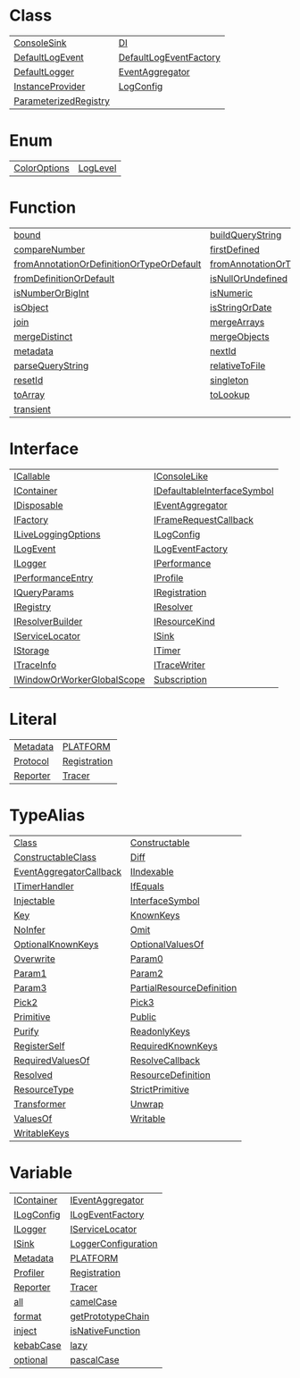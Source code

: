 # Class



|                                                                                                             |                                                                                                               |
| ----------------------------------------------------------------------------------------------------------- | ------------------------------------------------------------------------------------------------------------- |
| [ConsoleSink](https://hamedfathi.gitbook.io/aurelia-2-doc-api/kernel/class/consolesink)                     | [DI](https://hamedfathi.gitbook.io/aurelia-2-doc-api/kernel/class/di)                                         |
| [DefaultLogEvent](https://hamedfathi.gitbook.io/aurelia-2-doc-api/kernel/class/defaultlogevent)             | [DefaultLogEventFactory](https://hamedfathi.gitbook.io/aurelia-2-doc-api/kernel/class/defaultlogeventfactory) |
| [DefaultLogger](https://hamedfathi.gitbook.io/aurelia-2-doc-api/kernel/class/defaultlogger)                 | [EventAggregator](https://hamedfathi.gitbook.io/aurelia-2-doc-api/kernel/class/eventaggregator)               |
| [InstanceProvider](https://hamedfathi.gitbook.io/aurelia-2-doc-api/kernel/class/instanceprovider)           | [LogConfig](https://hamedfathi.gitbook.io/aurelia-2-doc-api/kernel/class/logconfig)                           |
| [ParameterizedRegistry](https://hamedfathi.gitbook.io/aurelia-2-doc-api/kernel/class/parameterizedregistry) |                                                                                                               |



# Enum



|                                                                                          |                                                                                  |
| ---------------------------------------------------------------------------------------- | -------------------------------------------------------------------------------- |
| [ColorOptions](https://hamedfathi.gitbook.io/aurelia-2-doc-api/kernel/enum/coloroptions) | [LogLevel](https://hamedfathi.gitbook.io/aurelia-2-doc-api/kernel/enum/loglevel) |



# Function



|                                                                                                                                                        |                                                                                                                                |
| ------------------------------------------------------------------------------------------------------------------------------------------------------ | ------------------------------------------------------------------------------------------------------------------------------ |
| [bound](https://hamedfathi.gitbook.io/aurelia-2-doc-api/kernel/function/bound)                                                                         | [buildQueryString](https://hamedfathi.gitbook.io/aurelia-2-doc-api/kernel/function/buildquerystring)                           |
| [compareNumber](https://hamedfathi.gitbook.io/aurelia-2-doc-api/kernel/function/comparenumber)                                                         | [firstDefined](https://hamedfathi.gitbook.io/aurelia-2-doc-api/kernel/function/firstdefined)                                   |
| [fromAnnotationOrDefinitionOrTypeOrDefault](https://hamedfathi.gitbook.io/aurelia-2-doc-api/kernel/function/fromannotationordefinitionortypeordefault) | [fromAnnotationOrTypeOrDefault](https://hamedfathi.gitbook.io/aurelia-2-doc-api/kernel/function/fromannotationortypeordefault) |
| [fromDefinitionOrDefault](https://hamedfathi.gitbook.io/aurelia-2-doc-api/kernel/function/fromdefinitionordefault)                                     | [isNullOrUndefined](https://hamedfathi.gitbook.io/aurelia-2-doc-api/kernel/function/isnullorundefined)                         |
| [isNumberOrBigInt](https://hamedfathi.gitbook.io/aurelia-2-doc-api/kernel/function/isnumberorbigint)                                                   | [isNumeric](https://hamedfathi.gitbook.io/aurelia-2-doc-api/kernel/function/isnumeric)                                         |
| [isObject](https://hamedfathi.gitbook.io/aurelia-2-doc-api/kernel/function/isobject)                                                                   | [isStringOrDate](https://hamedfathi.gitbook.io/aurelia-2-doc-api/kernel/function/isstringordate)                               |
| [join](https://hamedfathi.gitbook.io/aurelia-2-doc-api/kernel/function/join)                                                                           | [mergeArrays](https://hamedfathi.gitbook.io/aurelia-2-doc-api/kernel/function/mergearrays)                                     |
| [mergeDistinct](https://hamedfathi.gitbook.io/aurelia-2-doc-api/kernel/function/mergedistinct)                                                         | [mergeObjects](https://hamedfathi.gitbook.io/aurelia-2-doc-api/kernel/function/mergeobjects)                                   |
| [metadata](https://hamedfathi.gitbook.io/aurelia-2-doc-api/kernel/function/metadata)                                                                   | [nextId](https://hamedfathi.gitbook.io/aurelia-2-doc-api/kernel/function/nextid)                                               |
| [parseQueryString](https://hamedfathi.gitbook.io/aurelia-2-doc-api/kernel/function/parsequerystring)                                                   | [relativeToFile](https://hamedfathi.gitbook.io/aurelia-2-doc-api/kernel/function/relativetofile)                               |
| [resetId](https://hamedfathi.gitbook.io/aurelia-2-doc-api/kernel/function/resetid)                                                                     | [singleton](https://hamedfathi.gitbook.io/aurelia-2-doc-api/kernel/function/singleton)                                         |
| [toArray](https://hamedfathi.gitbook.io/aurelia-2-doc-api/kernel/function/toarray)                                                                     | [toLookup](https://hamedfathi.gitbook.io/aurelia-2-doc-api/kernel/function/tolookup)                                           |
| [transient](https://hamedfathi.gitbook.io/aurelia-2-doc-api/kernel/function/transient)                                                                 |                                                                                                                                |



# Interface



|                                                                                                                           |                                                                                                                             |
| ------------------------------------------------------------------------------------------------------------------------- | --------------------------------------------------------------------------------------------------------------------------- |
| [ICallable](https://hamedfathi.gitbook.io/aurelia-2-doc-api/kernel/interface/icallable)                                   | [IConsoleLike](https://hamedfathi.gitbook.io/aurelia-2-doc-api/kernel/interface/iconsolelike)                               |
| [IContainer](https://hamedfathi.gitbook.io/aurelia-2-doc-api/kernel/interface/icontainer)                                 | [IDefaultableInterfaceSymbol](https://hamedfathi.gitbook.io/aurelia-2-doc-api/kernel/interface/idefaultableinterfacesymbol) |
| [IDisposable](https://hamedfathi.gitbook.io/aurelia-2-doc-api/kernel/interface/idisposable)                               | [IEventAggregator](https://hamedfathi.gitbook.io/aurelia-2-doc-api/kernel/interface/ieventaggregator)                       |
| [IFactory](https://hamedfathi.gitbook.io/aurelia-2-doc-api/kernel/interface/ifactory)                                     | [IFrameRequestCallback](https://hamedfathi.gitbook.io/aurelia-2-doc-api/kernel/interface/iframerequestcallback)             |
| [ILiveLoggingOptions](https://hamedfathi.gitbook.io/aurelia-2-doc-api/kernel/interface/iliveloggingoptions)               | [ILogConfig](https://hamedfathi.gitbook.io/aurelia-2-doc-api/kernel/interface/ilogconfig)                                   |
| [ILogEvent](https://hamedfathi.gitbook.io/aurelia-2-doc-api/kernel/interface/ilogevent)                                   | [ILogEventFactory](https://hamedfathi.gitbook.io/aurelia-2-doc-api/kernel/interface/ilogeventfactory)                       |
| [ILogger](https://hamedfathi.gitbook.io/aurelia-2-doc-api/kernel/interface/ilogger)                                       | [IPerformance](https://hamedfathi.gitbook.io/aurelia-2-doc-api/kernel/interface/iperformance)                               |
| [IPerformanceEntry](https://hamedfathi.gitbook.io/aurelia-2-doc-api/kernel/interface/iperformanceentry)                   | [IProfile](https://hamedfathi.gitbook.io/aurelia-2-doc-api/kernel/interface/iprofile)                                       |
| [IQueryParams](https://hamedfathi.gitbook.io/aurelia-2-doc-api/kernel/interface/iqueryparams)                             | [IRegistration](https://hamedfathi.gitbook.io/aurelia-2-doc-api/kernel/interface/iregistration)                             |
| [IRegistry](https://hamedfathi.gitbook.io/aurelia-2-doc-api/kernel/interface/iregistry)                                   | [IResolver](https://hamedfathi.gitbook.io/aurelia-2-doc-api/kernel/interface/iresolver)                                     |
| [IResolverBuilder](https://hamedfathi.gitbook.io/aurelia-2-doc-api/kernel/interface/iresolverbuilder)                     | [IResourceKind](https://hamedfathi.gitbook.io/aurelia-2-doc-api/kernel/interface/iresourcekind)                             |
| [IServiceLocator](https://hamedfathi.gitbook.io/aurelia-2-doc-api/kernel/interface/iservicelocator)                       | [ISink](https://hamedfathi.gitbook.io/aurelia-2-doc-api/kernel/interface/isink)                                             |
| [IStorage](https://hamedfathi.gitbook.io/aurelia-2-doc-api/kernel/interface/istorage)                                     | [ITimer](https://hamedfathi.gitbook.io/aurelia-2-doc-api/kernel/interface/itimer)                                           |
| [ITraceInfo](https://hamedfathi.gitbook.io/aurelia-2-doc-api/kernel/interface/itraceinfo)                                 | [ITraceWriter](https://hamedfathi.gitbook.io/aurelia-2-doc-api/kernel/interface/itracewriter)                               |
| [IWindowOrWorkerGlobalScope](https://hamedfathi.gitbook.io/aurelia-2-doc-api/kernel/interface/iwindoworworkerglobalscope) | [Subscription](https://hamedfathi.gitbook.io/aurelia-2-doc-api/kernel/interface/subscription)                               |



# Literal



|                                                                                     |                                                                                             |
| ----------------------------------------------------------------------------------- | ------------------------------------------------------------------------------------------- |
| [Metadata](https://hamedfathi.gitbook.io/aurelia-2-doc-api/kernel/literal/metadata) | [PLATFORM](https://hamedfathi.gitbook.io/aurelia-2-doc-api/kernel/literal/platform)         |
| [Protocol](https://hamedfathi.gitbook.io/aurelia-2-doc-api/kernel/literal/protocol) | [Registration](https://hamedfathi.gitbook.io/aurelia-2-doc-api/kernel/literal/registration) |
| [Reporter](https://hamedfathi.gitbook.io/aurelia-2-doc-api/kernel/literal/reporter) | [Tracer](https://hamedfathi.gitbook.io/aurelia-2-doc-api/kernel/literal/tracer)             |



# TypeAlias



|                                                                                                                     |                                                                                                                         |
| ------------------------------------------------------------------------------------------------------------------- | ----------------------------------------------------------------------------------------------------------------------- |
| [Class](https://hamedfathi.gitbook.io/aurelia-2-doc-api/kernel/typealias/class)                                     | [Constructable](https://hamedfathi.gitbook.io/aurelia-2-doc-api/kernel/typealias/constructable)                         |
| [ConstructableClass](https://hamedfathi.gitbook.io/aurelia-2-doc-api/kernel/typealias/constructableclass)           | [Diff](https://hamedfathi.gitbook.io/aurelia-2-doc-api/kernel/typealias/diff)                                           |
| [EventAggregatorCallback](https://hamedfathi.gitbook.io/aurelia-2-doc-api/kernel/typealias/eventaggregatorcallback) | [IIndexable](https://hamedfathi.gitbook.io/aurelia-2-doc-api/kernel/typealias/iindexable)                               |
| [ITimerHandler](https://hamedfathi.gitbook.io/aurelia-2-doc-api/kernel/typealias/itimerhandler)                     | [IfEquals](https://hamedfathi.gitbook.io/aurelia-2-doc-api/kernel/typealias/ifequals)                                   |
| [Injectable](https://hamedfathi.gitbook.io/aurelia-2-doc-api/kernel/typealias/injectable)                           | [InterfaceSymbol](https://hamedfathi.gitbook.io/aurelia-2-doc-api/kernel/typealias/interfacesymbol)                     |
| [Key](https://hamedfathi.gitbook.io/aurelia-2-doc-api/kernel/typealias/key)                                         | [KnownKeys](https://hamedfathi.gitbook.io/aurelia-2-doc-api/kernel/typealias/knownkeys)                                 |
| [NoInfer](https://hamedfathi.gitbook.io/aurelia-2-doc-api/kernel/typealias/noinfer)                                 | [Omit](https://hamedfathi.gitbook.io/aurelia-2-doc-api/kernel/typealias/omit)                                           |
| [OptionalKnownKeys](https://hamedfathi.gitbook.io/aurelia-2-doc-api/kernel/typealias/optionalknownkeys)             | [OptionalValuesOf](https://hamedfathi.gitbook.io/aurelia-2-doc-api/kernel/typealias/optionalvaluesof)                   |
| [Overwrite](https://hamedfathi.gitbook.io/aurelia-2-doc-api/kernel/typealias/overwrite)                             | [Param0](https://hamedfathi.gitbook.io/aurelia-2-doc-api/kernel/typealias/param0)                                       |
| [Param1](https://hamedfathi.gitbook.io/aurelia-2-doc-api/kernel/typealias/param1)                                   | [Param2](https://hamedfathi.gitbook.io/aurelia-2-doc-api/kernel/typealias/param2)                                       |
| [Param3](https://hamedfathi.gitbook.io/aurelia-2-doc-api/kernel/typealias/param3)                                   | [PartialResourceDefinition](https://hamedfathi.gitbook.io/aurelia-2-doc-api/kernel/typealias/partialresourcedefinition) |
| [Pick2](https://hamedfathi.gitbook.io/aurelia-2-doc-api/kernel/typealias/pick2)                                     | [Pick3](https://hamedfathi.gitbook.io/aurelia-2-doc-api/kernel/typealias/pick3)                                         |
| [Primitive](https://hamedfathi.gitbook.io/aurelia-2-doc-api/kernel/typealias/primitive)                             | [Public](https://hamedfathi.gitbook.io/aurelia-2-doc-api/kernel/typealias/public)                                       |
| [Purify](https://hamedfathi.gitbook.io/aurelia-2-doc-api/kernel/typealias/purify)                                   | [ReadonlyKeys](https://hamedfathi.gitbook.io/aurelia-2-doc-api/kernel/typealias/readonlykeys)                           |
| [RegisterSelf](https://hamedfathi.gitbook.io/aurelia-2-doc-api/kernel/typealias/registerself)                       | [RequiredKnownKeys](https://hamedfathi.gitbook.io/aurelia-2-doc-api/kernel/typealias/requiredknownkeys)                 |
| [RequiredValuesOf](https://hamedfathi.gitbook.io/aurelia-2-doc-api/kernel/typealias/requiredvaluesof)               | [ResolveCallback](https://hamedfathi.gitbook.io/aurelia-2-doc-api/kernel/typealias/resolvecallback)                     |
| [Resolved](https://hamedfathi.gitbook.io/aurelia-2-doc-api/kernel/typealias/resolved)                               | [ResourceDefinition](https://hamedfathi.gitbook.io/aurelia-2-doc-api/kernel/typealias/resourcedefinition)               |
| [ResourceType](https://hamedfathi.gitbook.io/aurelia-2-doc-api/kernel/typealias/resourcetype)                       | [StrictPrimitive](https://hamedfathi.gitbook.io/aurelia-2-doc-api/kernel/typealias/strictprimitive)                     |
| [Transformer](https://hamedfathi.gitbook.io/aurelia-2-doc-api/kernel/typealias/transformer)                         | [Unwrap](https://hamedfathi.gitbook.io/aurelia-2-doc-api/kernel/typealias/unwrap)                                       |
| [ValuesOf](https://hamedfathi.gitbook.io/aurelia-2-doc-api/kernel/typealias/valuesof)                               | [Writable](https://hamedfathi.gitbook.io/aurelia-2-doc-api/kernel/typealias/writable)                                   |
| [WritableKeys](https://hamedfathi.gitbook.io/aurelia-2-doc-api/kernel/typealias/writablekeys)                       |                                                                                                                         |



# Variable



|                                                                                          |                                                                                                            |
| ---------------------------------------------------------------------------------------- | ---------------------------------------------------------------------------------------------------------- |
| [IContainer](https://hamedfathi.gitbook.io/aurelia-2-doc-api/kernel/variable/icontainer) | [IEventAggregator](https://hamedfathi.gitbook.io/aurelia-2-doc-api/kernel/variable/ieventaggregator)       |
| [ILogConfig](https://hamedfathi.gitbook.io/aurelia-2-doc-api/kernel/variable/ilogconfig) | [ILogEventFactory](https://hamedfathi.gitbook.io/aurelia-2-doc-api/kernel/variable/ilogeventfactory)       |
| [ILogger](https://hamedfathi.gitbook.io/aurelia-2-doc-api/kernel/variable/ilogger)       | [IServiceLocator](https://hamedfathi.gitbook.io/aurelia-2-doc-api/kernel/variable/iservicelocator)         |
| [ISink](https://hamedfathi.gitbook.io/aurelia-2-doc-api/kernel/variable/isink)           | [LoggerConfiguration](https://hamedfathi.gitbook.io/aurelia-2-doc-api/kernel/variable/loggerconfiguration) |
| [Metadata](https://hamedfathi.gitbook.io/aurelia-2-doc-api/kernel/variable/metadata)     | [PLATFORM](https://hamedfathi.gitbook.io/aurelia-2-doc-api/kernel/variable/platform)                       |
| [Profiler](https://hamedfathi.gitbook.io/aurelia-2-doc-api/kernel/variable/profiler)     | [Registration](https://hamedfathi.gitbook.io/aurelia-2-doc-api/kernel/variable/registration)               |
| [Reporter](https://hamedfathi.gitbook.io/aurelia-2-doc-api/kernel/variable/reporter)     | [Tracer](https://hamedfathi.gitbook.io/aurelia-2-doc-api/kernel/variable/tracer)                           |
| [all](https://hamedfathi.gitbook.io/aurelia-2-doc-api/kernel/variable/all)               | [camelCase](https://hamedfathi.gitbook.io/aurelia-2-doc-api/kernel/variable/camelcase)                     |
| [format](https://hamedfathi.gitbook.io/aurelia-2-doc-api/kernel/variable/format)         | [getPrototypeChain](https://hamedfathi.gitbook.io/aurelia-2-doc-api/kernel/variable/getprototypechain)     |
| [inject](https://hamedfathi.gitbook.io/aurelia-2-doc-api/kernel/variable/inject)         | [isNativeFunction](https://hamedfathi.gitbook.io/aurelia-2-doc-api/kernel/variable/isnativefunction)       |
| [kebabCase](https://hamedfathi.gitbook.io/aurelia-2-doc-api/kernel/variable/kebabcase)   | [lazy](https://hamedfathi.gitbook.io/aurelia-2-doc-api/kernel/variable/lazy)                               |
| [optional](https://hamedfathi.gitbook.io/aurelia-2-doc-api/kernel/variable/optional)     | [pascalCase](https://hamedfathi.gitbook.io/aurelia-2-doc-api/kernel/variable/pascalcase)                   |


